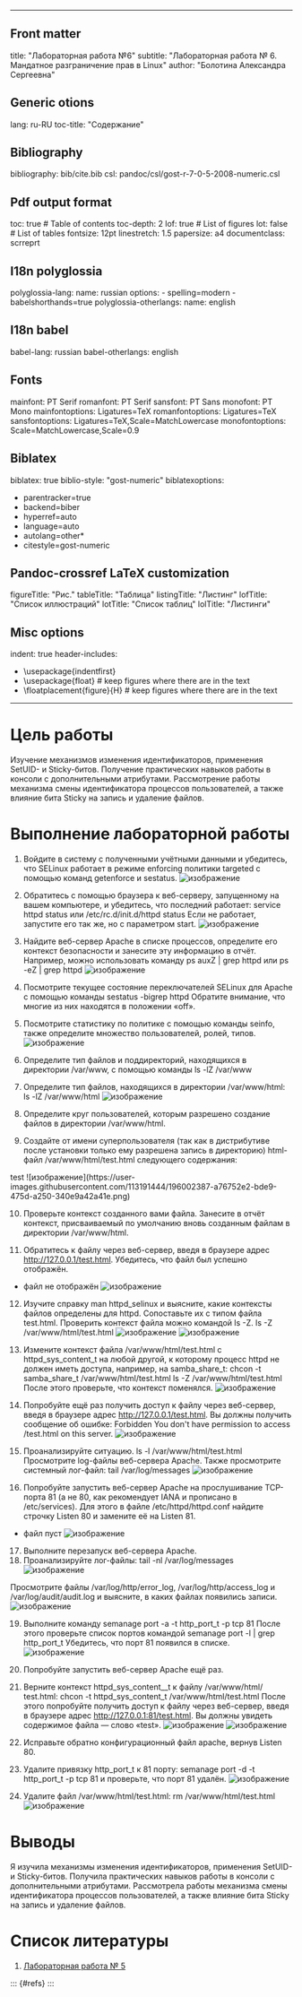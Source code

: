 
---
## Front matter
title: "Лабораторная работа №6"
subtitle: "Лабораторная работа № 6. Мандатное разграничение прав в Linux"
author: "Болотина Александра Сергеевна"

## Generic otions
lang: ru-RU
toc-title: "Содержание"

## Bibliography
bibliography: bib/cite.bib
csl: pandoc/csl/gost-r-7-0-5-2008-numeric.csl

## Pdf output format
toc: true # Table of contents
toc-depth: 2
lof: true # List of figures
lot: false # List of tables
fontsize: 12pt
linestretch: 1.5
papersize: a4
documentclass: scrreprt
## I18n polyglossia
polyglossia-lang:
  name: russian
  options:
	- spelling=modern
	- babelshorthands=true
polyglossia-otherlangs:
  name: english
## I18n babel
babel-lang: russian
babel-otherlangs: english
## Fonts
mainfont: PT Serif
romanfont: PT Serif
sansfont: PT Sans
monofont: PT Mono
mainfontoptions: Ligatures=TeX
romanfontoptions: Ligatures=TeX
sansfontoptions: Ligatures=TeX,Scale=MatchLowercase
monofontoptions: Scale=MatchLowercase,Scale=0.9
## Biblatex
biblatex: true
biblio-style: "gost-numeric"
biblatexoptions:
  - parentracker=true
  - backend=biber
  - hyperref=auto
  - language=auto
  - autolang=other*
  - citestyle=gost-numeric
## Pandoc-crossref LaTeX customization
figureTitle: "Рис."
tableTitle: "Таблица"
listingTitle: "Листинг"
lofTitle: "Список иллюстраций"
lotTitle: "Список таблиц"
lolTitle: "Листинги"
## Misc options
indent: true
header-includes:
  - \usepackage{indentfirst}
  - \usepackage{float} # keep figures where there are in the text
  - \floatplacement{figure}{H} # keep figures where there are in the text
---

# Цель работы

Изучение механизмов изменения идентификаторов, применения SetUID- и Sticky-битов. Получение практических навыков работы в консоли с дополнительными атрибутами. Рассмотрение работы механизма
смены идентификатора процессов пользователей, а также влияние бита Sticky на запись и удаление файлов.

# Выполнение лабораторной работы

1. Войдите в систему с полученными учётными данными и убедитесь, что
SELinux работает в режиме enforcing политики targeted с помощью команд getenforce и sestatus.
![изображение](https://user-images.githubusercontent.com/113191444/196002071-74576ee2-cdd9-402e-9a71-94495bab6f7e.png)

2. Обратитесь с помощью браузера к веб-серверу, запущенному на вашем
компьютере, и убедитесь, что последний работает:
service httpd status
или
/etc/rc.d/init.d/httpd status
Если не работает, запустите его так же, но с параметром start.
![изображение](https://user-images.githubusercontent.com/113191444/196002112-00aaaa54-c73b-4a2d-a688-10b345039c90.png)

3. Найдите веб-сервер Apache в списке процессов, определите его контекст
безопасности и занесите эту информацию в отчёт. Например, можно использовать команду
ps auxZ | grep httpd
или
ps -eZ | grep httpd
![изображение](https://user-images.githubusercontent.com/113191444/196002151-cac92474-4947-4657-b153-75e90347986e.png)

4. Посмотрите текущее состояние переключателей SELinux для Apache с
помощью команды
sestatus -bigrep httpd
Обратите внимание, что многие из них находятся в положении «off».
5. Посмотрите статистику по политике с помощью команды seinfo, также
определите множество пользователей, ролей, типов.
![изображение](https://user-images.githubusercontent.com/113191444/196002243-4406da9b-6626-4415-9010-a8250514da98.png)

6. Определите тип файлов и поддиректорий, находящихся в директории
/var/www, с помощью команды
ls -lZ /var/www
7. Определите тип файлов, находящихся в директории /var/www/html:
ls -lZ /var/www/html
![изображение](https://user-images.githubusercontent.com/113191444/196002281-75945b40-4c9f-4375-b65a-b120f76c0b62.png)

8. Определите круг пользователей, которым разрешено создание файлов в
директории /var/www/html.
9. Создайте от имени суперпользователя (так как в дистрибутиве после установки только ему разрешена запись в директорию) html-файл
/var/www/html/test.html следующего содержания:
<html>
<body>test</body>
</html>
![изображение](https://user-images.githubusercontent.com/113191444/196002387-a76752e2-bde9-475d-a250-340e9a42a41e.png)


10. Проверьте контекст созданного вами файла. Занесите в отчёт контекст,
присваиваемый по умолчанию вновь созданным файлам в директории
/var/www/html.

11. Обратитесь к файлу через веб-сервер, введя в браузере адрес
http://127.0.0.1/test.html. Убедитесь, что файл был успешно отображён.
- файл не отображён
![изображение](https://user-images.githubusercontent.com/113191444/196002402-29b4fc6c-13af-4abc-aeb6-2c0785dcbbde.png)

12. Изучите справку man httpd_selinux и выясните, какие контексты файлов определены для httpd. Сопоставьте их с типом файла
test.html. Проверить контекст файла можно командой ls -Z.
ls -Z /var/www/html/test.html
![изображение](https://user-images.githubusercontent.com/113191444/196002446-44980cb0-0e85-4068-b2c6-dab0dbe2ac83.png)
![изображение](https://user-images.githubusercontent.com/113191444/196002453-002dcf77-05c0-4799-b39f-4df8b5dd11fe.png)

13. Измените контекст файла /var/www/html/test.html с
httpd_sys_content_t на любой другой, к которому процесс httpd не
должен иметь доступа, например, на samba_share_t:
chcon -t samba_share_t /var/www/html/test.html
ls -Z /var/www/html/test.html
После этого проверьте, что контекст поменялся.
![изображение](https://user-images.githubusercontent.com/113191444/196002525-6d5ef98c-c99e-4f42-964a-42f30e5df897.png)

14. Попробуйте ещё раз получить доступ к файлу через веб-сервер, введя в
браузере адрес http://127.0.0.1/test.html. Вы должны получить
сообщение об ошибке:
Forbidden
You don't have permission to access /test.html on this server.
![изображение](https://user-images.githubusercontent.com/113191444/196002539-16432017-c3f1-4b55-867d-1884b557a255.png)

15. Проанализируйте ситуацию. 
ls -l /var/www/html/test.html
Просмотрите log-файлы веб-сервера Apache. Также просмотрите системный лог-файл:
tail /var/log/messages
![изображение](https://user-images.githubusercontent.com/113191444/196002567-08f9ec33-a871-4a79-ab6a-ae8f125442cc.png)

16. Попробуйте запустить веб-сервер Apache на прослушивание ТСР-порта 81 (а не 80, как рекомендует IANA и прописано в /etc/services). Для
этого в файле /etc/httpd/httpd.conf найдите строчку Listen 80 и замените её на Listen 81.
- файл пуст
![изображение](https://user-images.githubusercontent.com/113191444/196002619-c23daf6d-8a0e-4e03-9ad7-ba5f9f7e0c47.png)

17. Выполните перезапуск веб-сервера Apache. 
18. Проанализируйте лог-файлы:
tail -nl /var/log/messages
![изображение](https://user-images.githubusercontent.com/113191444/196002649-3fd814db-a88d-4db0-9c6a-4d0478331f0f.png)

Просмотрите файлы /var/log/http/error_log, /var/log/http/access_log и /var/log/audit/audit.log и выясните, в каких файлах появились записи.
![изображение](https://user-images.githubusercontent.com/113191444/196002666-687be149-3eba-444e-afae-eadc093ee899.png)

19. Выполните команду
semanage port -a -t http_port_t -р tcp 81
После этого проверьте список портов командой
semanage port -l | grep http_port_t
Убедитесь, что порт 81 появился в списке.
![изображение](https://user-images.githubusercontent.com/113191444/196002723-32a59604-d196-4356-ba77-f484c2582e40.png)

20. Попробуйте запустить веб-сервер Apache ещё раз. 
21. Верните контекст httpd_sys_cоntent__t к файлу /var/www/html/ test.html:
chcon -t httpd_sys_content_t /var/www/html/test.html
После этого попробуйте получить доступ к файлу через веб-сервер, введя в браузере адрес http://127.0.0.1:81/test.html.
Вы должны увидеть содержимое файла — слово «test».
![изображение](https://user-images.githubusercontent.com/113191444/196002747-6321a1ac-f8c6-4c11-85b0-b4b067ef212e.png)
![изображение](https://user-images.githubusercontent.com/113191444/196002774-a8c408db-68eb-4904-8d32-9ad9de256c2c.png)

22. Исправьте обратно конфигурационный файл apache, вернув Listen 80.
23. Удалите привязку http_port_t к 81 порту:
semanage port -d -t http_port_t -p tcp 81
и проверьте, что порт 81 удалён.
![изображение](https://user-images.githubusercontent.com/113191444/196002809-fa8af9e9-0c73-4cf9-8573-981c9f0fa0ae.png)

24. Удалите файл /var/www/html/test.html:
rm /var/www/html/test.html
![изображение](https://user-images.githubusercontent.com/113191444/196002825-754f8b17-94ba-4355-b448-f3066d607b57.png)



# Выводы

Я изучила механизмы изменения идентификаторов, применения SetUID- и Sticky-битов. Получила практических навыков работы в консоли с дополнительными атрибутами. Рассмотрела работы механизма
смены идентификатора процессов пользователей, а также влияние бита Sticky на запись и удаление файлов.

# Список литературы

1. [Лабораторная работа № 5]([https://esystem.rudn.ru/pluginfile.php/1652025/mod_resource/content/2/005-lab_discret_sticky.pdf](https://esystem.rudn.ru/pluginfile.php/1652027/mod_resource/content/2/006-lab_selinux.pdf))

::: {#refs}
:::

